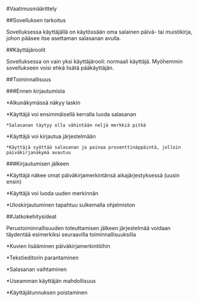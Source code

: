 #Vaatimusmäärittely

##Sovelluksen tarkoitus

Sovelluksessa käyttäjällä on käytössään oma salainen päivä- tai muistikirja, johon pääsee itse asettaman salasanan avulla.

##Käyttäjäroolit

Sovelluksessa on vain yksi käyttäjärooli: normaali käyttäjä. Myöhemmin sovellukseen voisi ehkä lisätä pääkäyttäjän.

##Toiminnallisuus

###Ennen kirjautumista

*Alkunäkymässä näkyy laskin

*Käyttäjä voi ensimmäisellä kerralla luoda salasanan

	*Salasanan täytyy olla vähintään neljä merkkiä pitkä

*Käyttäjä voi kirjautua järjestelmään

	*Käyttäjä syöttää salasanan ja painaa prosenttinäppäintä, jolloin päiväkirjanäkymä avautuu

###Kirjautumisen jälkeen

*Käyttäjä näkee omat päiväkirjamerkintänsä aikajärjestyksessä (uusin ensin)

*Käyttäjä voi luoda uuden merkinnän

*Uloskirjautuminen tapahtuu sulkemalla ohjelmiston

##Jatkokehitysideat

Perustoiminnallisuuden toteuttamisen jälkeen järjestelmää voidaan täydentää esimerkiksi seuraavilla toiminnallisuuksilla


*Kuvien lisääminen päiväkirjamerkintöihin

*Tekstieditorin parantaminen

*Salasanan vaihtaminen

*Useamman käyttäjän mahdollisuus

*Käyttäjätunnuksen poistaminen
